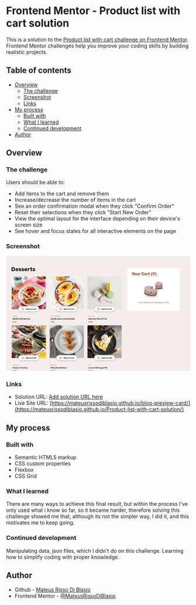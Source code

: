# Frontend Mentor - Product list with cart solution

This is a solution to the [Product list with cart challenge on Frontend Mentor](https://www.frontendmentor.io/challenges/product-list-with-cart-5MmqLVAp_d). Frontend Mentor challenges help you improve your coding skills by building realistic projects. 

## Table of contents

- [Overview](#overview)
  - [The challenge](#the-challenge)
  - [Screenshot](#screenshot)
  - [Links](#links)
- [My process](#my-process)
  - [Built with](#built-with)
  - [What I learned](#what-i-learned)
  - [Continued development](#continued-development)
- [Author](#author)


## Overview

### The challenge

Users should be able to:

- Add items to the cart and remove them
- Increase/decrease the number of items in the cart
- See an order confirmation modal when they click "Confirm Order"
- Reset their selections when they click "Start New Order"
- View the optimal layout for the interface depending on their device's screen size
- See hover and focus states for all interactive elements on the page

### Screenshot

![Screen](./assets/screenshot.jpg)

### Links

- Solution URL: [Add solution URL here](https://your-solution-url.com)
- Live Site URL: [https://mateusrissodiblasio.github.io/blog-preview-card/](https://mateusrissodiblasio.github.io/Product-list-with-cart-solution/)

## My process

### Built with

- Semantic HTML5 markup
- CSS custom properties
- Flexbox
- CSS Grid

### What I learned

There are many ways to achieve this final result, but within the process I've only used what i know so far, so it became harder, therefore solving this challenge showed me that, although its not the simpler way, I did it, and this motivates me to keep going.

### Continued development

Manipulating data, json files, which I didn't do on this challenge. Learning how to simplify coding with proper knowledge.

## Author

- Github - [Mateus Risso Di Blasio](https://github.com/MateusRissoDiBlasio)
- Frontend Mentor - [@MateusRissoDiBlasio](https://www.frontendmentor.io/profile/MateusRissoDiBlasio)
